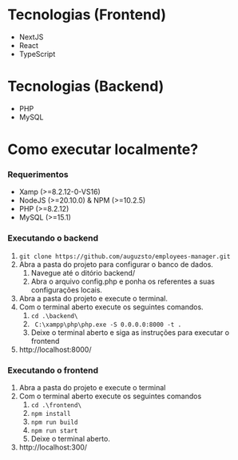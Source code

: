 # Tecnologias (Frontend)
 - NextJS
 - React
 - TypeScript

# Tecnologias (Backend)
 - PHP
 - MySQL

# Como executar localmente?
### Requerimentos
- Xamp (>=8.2.12-0-VS16)
- NodeJS (>=20.10.0) & NPM (>=10.2.5)
- PHP (>=8.2.12)
- MySQL (>=15.1)

### Executando o backend

1. `git clone https://github.com/auguzsto/employees-manager.git`
2. Abra a pasta do projeto para configurar o banco de dados.
    1. Navegue até o ditório backend/
    2. Abra o arquivo config.php e ponha os referentes a suas configurações locais.
3. Abra a pasta do projeto e execute o terminal.
4. Com o terminal aberto execute os seguintes comandos.
    1. `cd .\backend\`
    2. ` C:\xampp\php\php.exe -S 0.0.0.0:8000 -t .`
    3. Deixe o terminal aberto e siga as instruções para executar o frontend
5. http://localhost:8000/
### Executando o frontend
1. Abra a pasta do projeto e execute o terminal
2. Com o terminal aberto execute os seguintes comandos
    1. `cd .\frontend\`
    2. `npm install`
    3. `npm run build`
    4. `npm run start`
    5. Deixe o terminal aberto.
3. http://localhost:300/

    